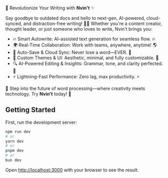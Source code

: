 🚀 Revolutionize Your Writing with **Nvin't** ✨

Say goodbye to outdated docs and hello to next-gen, AI-powered, cloud-synced, and distraction-free writing! 🧠💡 Whether you're a content creator, thought leader, or just someone who loves to write, Nvin't brings you:

- 🔥 Smart Autowrite: AI-assisted text generation for seamless flow. 🔥
- 🌍 Real-Time Collaboration: Work with teams, anywhere, anytime! 🌎
- 💾 Auto-Save & Cloud Sync: Never lose a word—EVER. 💾
- 🎨 Custom Themes & UI: Aesthetic, minimal, and fully customizable. 🎨
- 🔍 AI-Powered Editing & Insights: Grammar, tone, and clarity perfected. 🔎
- ⚡️ Lightning-Fast Performance: Zero lag, max productivity. ⚡️

🚀 Step into the future of word processing—where creativity meets technology. Try **Nvin't** today! 🚀

## Getting Started

First, run the development server:

```bash
npm run dev
# or
yarn dev
# or
pnpm dev
# or
bun dev
```

Open [http://localhost:3000](http://localhost:3000) with your browser to see the result.
